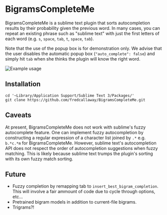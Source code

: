 # BigramsCompleteMe
BigramsCompleteMe is a sublime text plugin that sorts autocompletion results by their probability given the previous word. In many cases, you can repeat an existing phrase such as "sublime text" with just the first letters of each word (e.g. `s`, `space`, `tab`, `t`, `space`, `tab`).

Note that the use of the popup box is for demonstration only. We advise that the user disables the automatic popup box (`"auto_complete": false`) and simply hit `tab` when she thinks the plugin will know the right word.

![Example usage](https://i.gyazo.com/05161b7d00b08d9f2427e3c20d655182.gif)

## Installation
    
    cd '~Library/Application Support/Sublime Text 3/Packages/'
    git clone https://github.com/fredcallaway/BigramsCompleteMe.git

## Caveats
At present, BigramsCompleteMe does not work with sublime's fuzzy autocomplete feature. One can implement fuzzy autocompletion by constructing a regular expression of a character list joined by `.*` e.g. `b.*c.*m` for BigramsCompleteMe. However, sublime text's autocompletion API does not respect the order of autocompletion suggestions when fuzzy matching. This is likely because sublime text trumps the plugin's sorting with its own fuzzy match sorting.

## Future

- Fuzzy completion by remapping tab to `insert_best_bigram_completion`. This will involve a fair ammount of code due to cycle through options, etc...
- Pretrained bigram models in addition to current-file bigrams.
- Trigrams?!